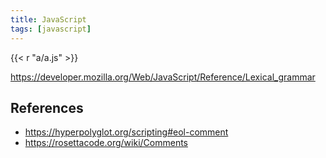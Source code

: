 ```yaml
---
title: JavaScript
tags: [javascript]
---
```


{{< r "a/a.js" >}}

<https://developer.mozilla.org/Web/JavaScript/Reference/Lexical_grammar>

## References

- <https://hyperpolyglot.org/scripting#eol-comment>
- <https://rosettacode.org/wiki/Comments>
